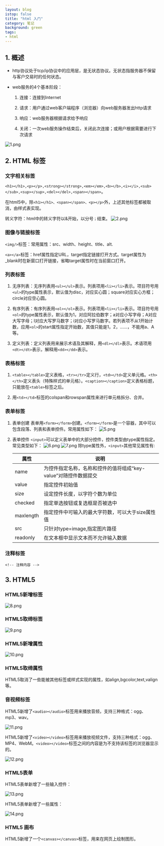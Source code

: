 ```yaml
---
layout: blog
istop: false
title: "html 入门"
category: 笔记
background: green
tags:
- html
---
```


## 1. 概述

* http协议处于tcp/ip协议中的应用层，是无状态协议。无状态指服务器不保留与客户交易时的任何状态。
* web服务的4个基本阶段：

    1. 连接：连接到Internet

    2. 请求：用户通过web客户端程序（浏览器）向web服务器发出http请求

    3. 响应：web服务器根据请求给予响应

    4. 关闭：一次web服务操作结束后，关闭此次连接；或用户根据需要进行下次请求

![1.png](https://i.loli.net/2021/11/21/Jf9yvpXxauGeolS.png)

## 2. HTML 标签

### 文字相关标签

`<h1></h1>,<p></p>,<strong></strong>,<em></em>,<b></b>,<i></i>,<sub></sub>,<sup></sup>,<del></del>,<span></span>`。

在html5中，除`<h1></h1>、<span></span>、<p></p>`外，上述其他标签都被取消，由样式表实现。

转义字符：html中的转义字符以&开始，以分号`；`结束。
![2.png](https://i.loli.net/2021/11/21/dUCOnZYfWPMBceL.png) 

### 图像与链接标签

`<img/>`标签：常用属性：src、width、height、title、alt.

`<a></a>`标签：href属性指定URL，target指定链接打开方式。target属性为_blank时在新窗口打开链接，省略target属性时在当前窗口打开。

### 列表标签

1. 无序列表：无序列表用`<ul></ul>`表示。列表项用`<li></li>`表示。项目符号用`<ul>`的type属性表示，默认值为disc，对应实心圆；square对应实心方框；circle对应空心圆。

2. 有序列表：有序列表用`<ol></ol>`表示。列表项用`<li></li>`表示。项目符号用`<ol>`的type属性表示，默认值为1，对应阿拉伯数字；a对应小写字母；A对应大写字母；I对应大写罗马数字；i对应小写罗马数字。若列表项不从1开始计数，应用`<ol>`的start属性指定开始数，其值只能是1，2，……，不能用a、A等。

3. 定义列表：定义列表用来展示术语及其解释，用`<dl></dl>`表示。术语项用`<dt></dt>`表示，解释用`<dd></dd>`表示。

### 表格标签 

1. `<table></table>`定义表格，`<tr></tr>`定义行，`<td></td>`定义单元格。`<th></th>`定义表头（特殊样式的单元格）。`<caption></caption>`定义表格标题，只能放在`<table>`标签之后。

2. 用`<td></td>`标签的colspan和rowspan属性来进行单元格拆分、合并。

### 表单标签

1. 表单创建 表单用`<form></form>`创建。`<form></form>`是一个容器，其中可以包含段落、列表和表单控件。常用属性如下：
![5.png](https://i.loli.net/2021/11/21/VglqXZRSGUxEw8B.png)

2. 表单控件 `<input>`可以定义表单中的大部分控件，控件类型由type属性指定。常见类型如下：
![6.png](https://i.loli.net/2021/11/21/f4WTvVlChudDEK6.png)
![7.png](https://i.loli.net/2021/11/21/XUGa3x4jDgfOQ2Y.png)
除type属性外，`<input>`其他常见属性有:

    | 属性      | 说明                                                         |
    | -------- | ------------------------------------------------------------ |
    | name      | 为控件指定名称，名称和控件的值将组成“key-value”对随控件数据提交 |
    | value     | 指定控件初始值                                               |
    | size      | 设定控件长度，以字符个数为单位                               |
    | checked   | 指定单选按钮或复选框是否被选中                               |
    | maxlength | 指定控件中可输入的最大字符数，可以大于size属性值             |
    | src       | 只针对type=image,指定图片路径                                |
    | readonly  | 在文本框中显示文本而不允许输入数据                           |

### 注释标签

`<!-- 注释内容 -->`

## 3. HTML5

### HTML5新增标签

![8.png](https://i.loli.net/2021/11/21/aYCP4BDMLkd2ynt.png)

### HTML5取缔标签

![9.png](https://i.loli.net/2021/11/21/zUrYdMTinDw5POu.png)

### HTML5新增属性

![10.png](https://i.loli.net/2021/11/21/ZeCm4SsYDIz5UXM.png)

### HTML5取缔属性

HTML5取消了一些能被其他标签或样式实现的属性，如align,bgcolor,text,valign等。

### 音视频标签

HTML5新增了`<audio></audio>`标签用来播放音频，支持三种格式：ogg、mp3、wav。  

![11.png](https://i.loli.net/2021/11/21/4TRCsHSOz2ogp8f.png)

HTML5新增了`<video></video>`标签用来播放视频文件，支持三种格式：ogg、MP4、WebM。`<video></video>`标签之间的内容是为不支持该标签的浏览器显示的。

![12.png](https://i.loli.net/2021/11/21/bpVdHaizSmueZJx.png)

### HTML5表单

HTML5表单新增了一些输入控件：

![13.png](https://i.loli.net/2021/11/21/W5lITCMx6BERX9P.png)

HTML5表单新增了一些属性：

![14.png](https://i.loli.net/2021/11/21/lAj9zrIyVY7uaZR.png)

### HTML5 画布

HTML5新增了一个`<canvas></canvas>`标签，用来在网页上绘制图形。